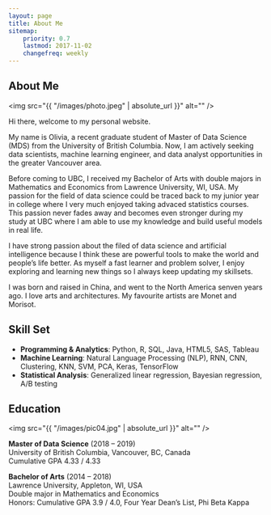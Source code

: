 ```yaml
---
layout: page
title: About Me
sitemap:
    priority: 0.7
    lastmod: 2017-11-02
    changefreq: weekly
---
```

## About Me

<span class="image left"><img src="{{ "/images/photo.jpeg" | absolute_url }}" alt="" /></span>

Hi there, welcome to my personal website. 

My name is Olivia, a recent graduate student of Master of Data Science (MDS) from the University of British Columbia. Now, I am actively seeking data scientists, machine learning engineer, and data analyst opportunities in the greater Vancouver area.

Before coming to UBC, I received my Bachelor of Arts with double majors in Mathematics and Economics from Lawrence University, WI, USA. My passion for the field of data science could be traced back to my junior year in college where I very much enjoyed taking advaced statistics courses. This passion never fades away and becomes even stronger during my study at UBC where I am able to use my knowledge and build useful models in real life.  

I have strong passion about the filed of data science and artificial intelligence because I think these are powerful tools to make the world and people’s life better. As myself a fast learner and problem solver, I enjoy exploring and learning new things so I always keep updating my skillsets.

I was born and raised in China, and went to the North America senven years ago. I love arts and architectures. My favourite artists are Monet and Morisot.



## Skill Set

- **Programming & Analytics**: Python, R, SQL, Java, HTML5, SAS, Tableau
- **Machine Learning**: Natural Language Processing (NLP), RNN, CNN, Clustering, KNN, SVM, PCA, Keras, TensorFlow
- **Statistical Analysis**: Generalized linear regression, Bayesian regression, A/B testing




## Education

<span class="image right"><img src="{{ "/images/pic04.jpg" | absolute_url }}" alt="" /></span>

**Master of Data Science** (2018 – 2019) </br>
University of British Columbia, Vancouver, BC, Canada </br>
Cumulative GPA 4.33 / 4.33


**Bachelor of Arts** (2014 – 2018) </br>
Lawrence University, Appleton, WI, USA </br>
Double major in Mathematics and Economics </br>
Honors: Cumulative GPA 3.9 / 4.0, Four Year Dean’s List, Phi Beta Kappa




